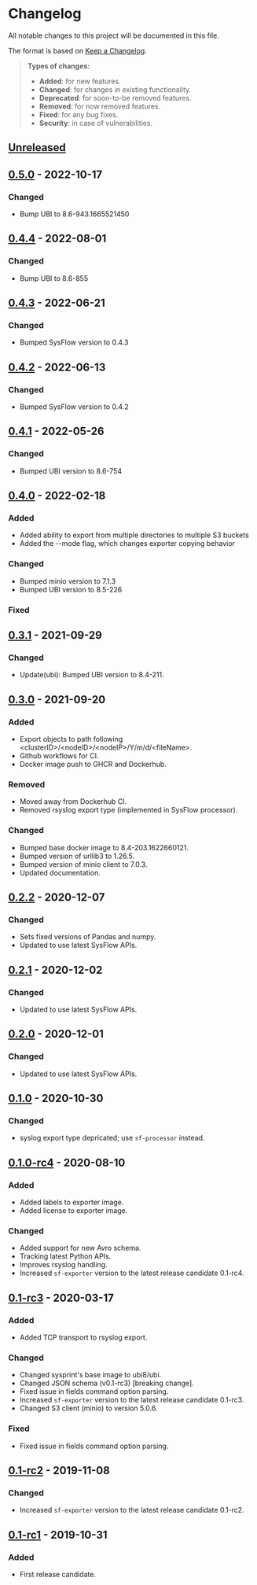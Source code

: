 # Changelog

All notable changes to this project will be documented in this file.

The format is based on [Keep a Changelog](http://keepachangelog.com/en/1.0.0/).

> **Types of changes:**
>
> -   **Added**: for new features.
> -   **Changed**: for changes in existing functionality.
> -   **Deprecated**: for soon-to-be removed features.
> -   **Removed**: for now removed features.
> -   **Fixed**: for any bug fixes.
> -   **Security**: in case of vulnerabilities.

## [Unreleased]

## [0.5.0] - 2022-10-17

### Changed

- Bump UBI to 8.6-943.1665521450

## [0.4.4] - 2022-08-01

### Changed

- Bump UBI to 8.6-855

## [0.4.3] - 2022-06-21

### Changed

- Bumped SysFlow version to 0.4.3

## [0.4.2] - 2022-06-13

### Changed

- Bumped SysFlow version to 0.4.2

## [0.4.1] - 2022-05-26

### Changed

- Bumped UBI version to 8.6-754

## [0.4.0] - 2022-02-18

### Added

- Added ability to export from multiple directories to multiple S3 buckets
- Added the --mode flag, which changes exporter copying behavior

### Changed

- Bumped minio version to 7.1.3
- Bumped UBI version to 8.5-226

### Fixed

## [0.3.1] - 2021-09-29

### Changed

- Update(ubi): Bumped UBI version to 8.4-211.

## [0.3.0] - 2021-09-20

### Added

- Export objects to path following \<clusterID\>/\<nodeID\>/\<nodeIP\>/Y/m/d/\<fileName\>.
- Github workflows for CI.
- Docker image push to GHCR and Dockerhub.

### Removed

- Moved away from Dockerhub CI.
- Removed rsyslog export type (implemented in SysFlow processor).

### Changed

- Bumped base docker image to 8.4-203.1622660121.
- Bumped version of urllib3 to 1.26.5.
- Bumped version of minio client to 7.0.3.
- Updated documentation.

## [0.2.2] - 2020-12-07

### Changed

- Sets fixed versions of Pandas and numpy.
- Updated to use latest SysFlow APIs.


## [0.2.1] - 2020-12-02

### Changed

- Updated to use latest SysFlow APIs.


## [0.2.0] - 2020-12-01

### Changed

- Updated to use latest SysFlow APIs.

## [0.1.0] - 2020-10-30

### Changed

- syslog export type depricated; use `sf-processor` instead.

## [0.1.0-rc4] - 2020-08-10

### Added

- Added labels to exporter image.
- Added license to exporter image.

### Changed

- Added support for new Avro schema.
- Tracking latest Python APIs.
- Improves rsyslog handling.
- Increased `sf-exporter` version to the latest release candidate 0.1-rc4.


## [0.1-rc3] - 2020-03-17

### Added

- Added TCP transport to rsyslog export.

### Changed

- Changed sysprint's base image to ubi8/ubi.
- Changed JSON schema (v0.1-rc3) [breaking change].
- Fixed issue in fields command option parsing.
- Increased `sf-exporter` version to the latest release candidate 0.1-rc3.
- Changed S3 client (minio) to version 5.0.6.

### Fixed

- Fixed issue in fields command option parsing.

## [0.1-rc2] - 2019-11-08

### Changed

- Increased `sf-exporter` version to the latest release candidate 0.1-rc2.

## [0.1-rc1] - 2019-10-31

### Added

- First release candidate.

[Unreleased]: https://github.com/sysflow-telemetry/sf-exporter/compare/0.5.0...HEAD
[0.5.0]: https://github.com/sysflow-telemetry/sf-exporter/compare/0.4.4...0.5.0
[0.4.4]: https://github.com/sysflow-telemetry/sf-exporter/compare/0.4.3...0.4.4
[0.4.3]: https://github.com/sysflow-telemetry/sf-exporter/compare/0.4.2...0.4.3
[0.4.2]: https://github.com/sysflow-telemetry/sf-exporter/compare/0.4.1...0.4.2
[0.4.1]: https://github.com/sysflow-telemetry/sf-exporter/compare/0.4.0...0.4.1
[0.4.0]: https://github.com/sysflow-telemetry/sf-exporter/compare/0.3.1...0.4.0
[0.3.1]: https://github.com/sysflow-telemetry/sf-exporter/compare/0.3.0...0.3.1
[0.3.0]: https://github.com/sysflow-telemetry/sf-exporter/compare/0.2.2...0.3.0
[0.2.2]: https://github.com/sysflow-telemetry/sf-exporter/compare/0.2.1...0.2.2
[0.2.1]: https://github.com/sysflow-telemetry/sf-exporter/compare/0.2.0...0.2.1
[0.2.0]: https://github.com/sysflow-telemetry/sf-exporter/compare/0.1.0...0.2.0
[0.1.0]: https://github.com/sysflow-telemetry/sf-exporter/compare/0.1.0-rc4...0.1.0
[0.1.0-rc4]: https://github.com/sysflow-telemetry/sf-exporter/compare/0.1-rc3...0.1.0-rc4
[0.1-rc3]: https://github.com/sysflow-telemetry/sf-exporter/compare/0.1-rc2...0.1-rc3
[0.1-rc2]: https://github.com/sysflow-telemetry/sf-exporter/compare/0.1-rc1...0.1-rc2
[0.1-rc1]: https://github.com/sysflow-telemetry/sf-exporter/releases/tag/0.1-rc1
